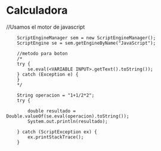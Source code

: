 # Calculadora

//Usamos el motor de javascript


        ScriptEngineManager sem = new ScriptEngineManager();
        ScriptEngine se = sem.getEngineByName("JavaScript");
        
        //metodo para boton
        /*
        try {
            se.eval(<VARIABLE INPUT>.getText().toString());
        } catch (Exception e) {
        }
        */
        
        String operacion = "1+1/2*2";
        try {
            
            double resultado = Double.valueOf(se.eval(operacion).toString());
            System.out.println(resultado);
            
        } catch (ScriptException ex) {
            ex.printStackTrace();
        }
